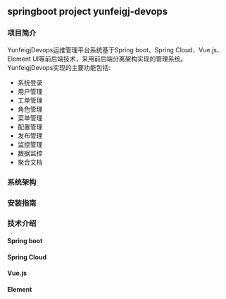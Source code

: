 ## springboot project yunfeigj-devops
### 项目简介
YunfeigjDevops运维管理平台系统基于Spring boot、Spring Cloud、Vue.js、Element UI等前后端技术，采用前后端分离架构实现的管理系统。
YunfeigjDevops实现的主要功能包括:
- 系统登录
- 用户管理
- 工单管理
- 角色管理
- 菜单管理
- 配置管理
- 发布管理
- 监控管理
- 数据监控
- 聚合文档

### 系统架构
### 安装指南
### 技术介绍
#### Spring boot
#### Spring Cloud
#### Vue.js
#### Element

